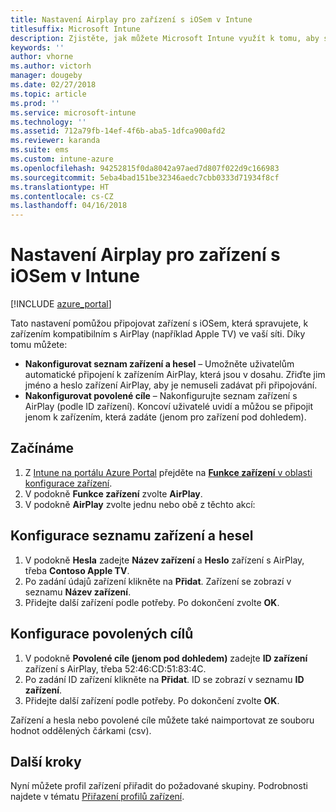 ```yaml
---
title: Nastavení Airplay pro zařízení s iOSem v Intune
titlesuffix: Microsoft Intune
description: Zjistěte, jak můžete Microsoft Intune využít k tomu, aby se zařízení s iOSem automaticky připojovala k zařízením kompatibilním s AirPlay.
keywords: ''
author: vhorne
ms.author: victorh
manager: dougeby
ms.date: 02/27/2018
ms.topic: article
ms.prod: ''
ms.service: microsoft-intune
ms.technology: ''
ms.assetid: 712a79fb-14ef-4f6b-aba5-1dfca900afd2
ms.reviewer: karanda
ms.suite: ems
ms.custom: intune-azure
ms.openlocfilehash: 94252815f0da8042a97aed7d807f022d9c166983
ms.sourcegitcommit: 5eba4bad151be32346aedc7cbb0333d71934f8cf
ms.translationtype: HT
ms.contentlocale: cs-CZ
ms.lasthandoff: 04/16/2018
---
```

# <a name="intune-airplay-settings-for-ios-devices"></a>Nastavení Airplay pro zařízení s iOSem v Intune

[!INCLUDE [azure_portal](./includes/azure_portal.md)]

Tato nastavení pomůžou připojovat zařízení s iOSem, která spravujete, k zařízením kompatibilním s AirPlay (například Apple TV) ve vaší síti.
Díky tomu můžete:

- **Nakonfigurovat seznam zařízení a hesel** – Umožněte uživatelům automatické připojení k zařízením AirPlay, která jsou v dosahu. Zřiďte jim jméno a heslo zařízení AirPlay, aby je nemuseli zadávat při připojování.
- **Nakonfigurovat povolené cíle** – Nakonfigurujte seznam zařízení s AirPlay (podle ID zařízení). Koncoví uživatelé uvidí a můžou se připojit jenom k zařízením, která zadáte (jenom pro zařízení pod dohledem).

## <a name="get-started"></a>Začínáme

1. Z [Intune na portálu Azure Portal](https://portal.azure.com) přejděte na [**Funkce zařízení** v oblasti konfigurace zařízení](device-features-configure.md). 
1. V podokně **Funkce zařízení** zvolte **AirPlay**.
2. V podokně **AirPlay** zvolte jednu nebo obě z těchto akcí:

## <a name="configure-a-device-and-password-list"></a>Konfigurace seznamu zařízení a hesel

1. V podokně **Hesla** zadejte **Název zařízení** a **Heslo** zařízení s AirPlay, třeba **Contoso Apple TV**.
2. Po zadání údajů zařízení klikněte na **Přidat**. Zařízení se zobrazí v seznamu **Název zařízení**.
3. Přidejte další zařízení podle potřeby. Po dokončení zvolte **OK**.


## <a name="configure-allowed-destinations"></a>Konfigurace povolených cílů

1. V podokně **Povolené cíle (jenom pod dohledem)** zadejte **ID zařízení** zařízení s AirPlay, třeba 52:46:CD:51:83:4C.
2. Po zadání ID zařízení klikněte na **Přidat**. ID se zobrazí v seznamu **ID zařízení**.
3. Přidejte další zařízení podle potřeby. Po dokončení zvolte **OK**.

Zařízení a hesla nebo povolené cíle můžete také naimportovat ze souboru hodnot oddělených čárkami (csv).


## <a name="next-steps"></a>Další kroky

Nyní můžete profil zařízení přiřadit do požadované skupiny. Podrobnosti najdete v tématu [Přiřazení profilů zařízení](device-profile-assign.md).

